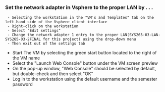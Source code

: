 ### Set the network adapter in Vsphere to the proper LAN by . . .
     - Selecting the workstation in the "VM's and Templates" tab on the left-hand side of the Vsphere client interface
     - Right-click on the workstation
     - Select "Edit settings"
     - Change the network adapter 1 entry to the proper LAN(SYS265-03-LAN-SYS265-03-2FINAL for this project) using the drop-down menu
     - Then exit out of the settings tab

- Start The VM by selecting the green start button located to the right of the VM name
- Select the "Launch Web Console" button under the VM screen preview
- On the pop-up window, "Web Console" should be selected by default, but double-check and then select "OK"
- Log in to the workstation using the default username and the semester password
